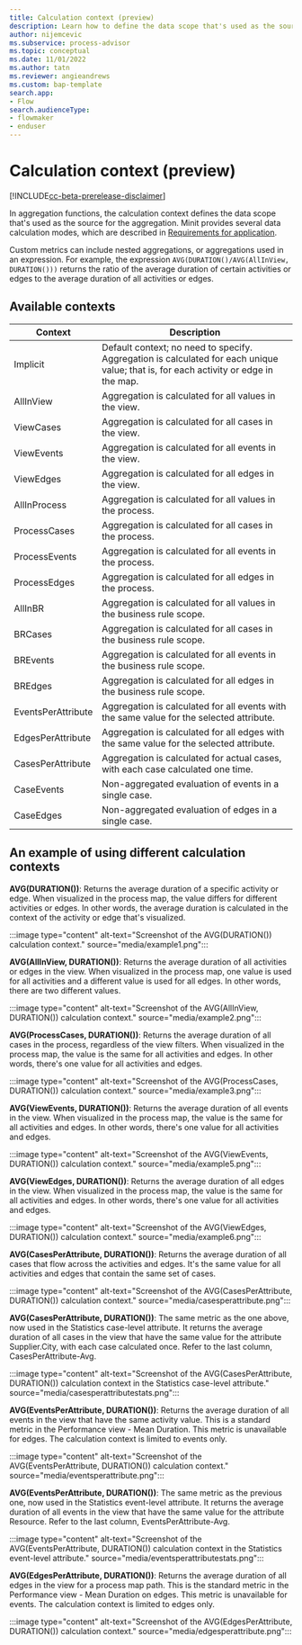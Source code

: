 ```yaml
---
title: Calculation context (preview)
description: Learn how to define the data scope that's used as the source for an aggregation function in the Minit desktop application for Microsoft Power Automate process advisor.
author: nijemcevic
ms.subservice: process-advisor
ms.topic: conceptual
ms.date: 11/01/2022
ms.author: tatn
ms.reviewer: angieandrews
ms.custom: bap-template
search.app:
- Flow
search.audienceType:
- flowmaker
- enduser
---
```


# Calculation context (preview)

[!INCLUDE[cc-beta-prerelease-disclaimer](../includes/cc-beta-prerelease-disclaimer.md)]

In aggregation functions, the calculation context defines the data scope that's used as the source for the aggregation. Minit provides several data calculation modes, which are described in [Requirements for application](requirements-for-application.md).

Custom metrics can include nested aggregations, or aggregations used in an expression. For example, the expression `AVG(DURATION()/AVG(AllInView, DURATION()))` returns the ratio of the average duration of certain activities or edges to the average duration of all activities or edges.

## Available contexts

| Context | Description |
| ----- | ---- |
| Implicit | Default context; no need to specify. Aggregation is calculated for each unique value; that is, for each activity or edge in the map. |
| AllInView | Aggregation is calculated for all values in the view. |
| ViewCases | Aggregation is calculated for all cases in the view. |
| ViewEvents | Aggregation is calculated for all events in the view. |
| ViewEdges | Aggregation is calculated for all edges in the view. |
| AllInProcess | Aggregation is calculated for all values in the process. |
| ProcessCases | Aggregation is calculated for all cases in the process. |
| ProcessEvents | Aggregation is calculated for all events in the process. |
| ProcessEdges | Aggregation is calculated for all edges in the process. |
| AllInBR | Aggregation is calculated for all values in the business rule scope. |
| BRCases | Aggregation is calculated for all cases in the business rule scope. |
| BREvents | Aggregation is calculated for all events in the business rule scope. |
| BREdges | Aggregation is calculated for all edges in the business rule scope. |
| EventsPerAttribute | Aggregation is calculated for all events with the same value for the selected attribute. |
| EdgesPerAttribute | Aggregation is calculated for all edges with the same value for the selected attribute. |
| CasesPerAttribute | Aggregation is calculated for actual cases, with each case calculated one time. |
| CaseEvents | Non-aggregated evaluation of events in a single case. |
| CaseEdges | Non-aggregated evaluation of edges in a single case. |

## An example of using different calculation contexts

**AVG(DURATION())**: Returns the average duration of a specific activity or edge. When visualized in the process map, the value differs for different activities or edges. In other words, the average duration is calculated in the context of the activity or edge that's visualized.

:::image type="content" alt-text="Screenshot of the AVG(DURATION()) calculation context." source="media/example1.png":::

**AVG(AllInView, DURATION())**: Returns the average duration of all activities or edges in the view. When visualized in the process map, one value is used for all activities and a different value is used for all edges. In other words, there are two different values.

:::image type="content" alt-text="Screenshot of the AVG(AllInView, DURATION()) calculation context." source="media/example2.png":::

**AVG(ProcessCases, DURATION())**: Returns the average duration of all cases in the process, regardless of the view filters. When visualized in the process map, the value is the same for all activities and edges. In other words, there's one value for all activities and edges.

:::image type="content" alt-text="Screenshot of the AVG(ProcessCases, DURATION()) calculation context." source="media/example3.png":::

**AVG(ViewEvents, DURATION())**: Returns the average duration of all events in the view. When visualized in the process map, the value is the same for all activities and edges. In other words, there's one value for all activities and edges.

:::image type="content" alt-text="Screenshot of the AVG(ViewEvents, DURATION()) calculation context." source="media/example5.png":::

**AVG(ViewEdges, DURATION())**: Returns the average duration of all edges in the view. When visualized in the process map, the value is the same for all activities and edges. In other words, there's one value for all activities and edges.

:::image type="content" alt-text="Screenshot of the AVG(ViewEdges, DURATION()) calculation context." source="media/example6.png":::

**AVG(CasesPerAttribute, DURATION())**: Returns the average duration of all cases that flow across the activities and edges. It's the same value for all activities and edges that contain the same set of cases.

:::image type="content" alt-text="Screenshot of the AVG(CasesPerAttribute, DURATION()) calculation context." source="media/casesperattribute.png":::

**AVG(CasesPerAttribute, DURATION())**: The same metric as the one above, now used in the Statistics case-level attribute. It returns the average duration of all cases in the view that have the same value for the attribute Supplier.City, with each case calculated once. Refer to the last column, CasesPerAttribute-Avg.

:::image type="content" alt-text="Screenshot of the AVG(CasesPerAttribute, DURATION()) calculation context in the Statistics case-level attribute." source="media/casesperattributestats.png":::

**AVG(EventsPerAttribute, DURATION())**: Returns the average duration of all events in the view that have the same activity value. This is a standard metric in the Performance view - Mean Duration. This metric is unavailable for edges. The calculation context is limited to events only.

:::image type="content" alt-text="Screenshot of the AVG(EventsPerAttribute, DURATION()) calculation context." source="media/eventsperattribute.png":::

**AVG(EventsPerAttribute, DURATION())**: The same metric as the previous one, now used in the Statistics event-level attribute. It returns the average duration of all events in the view that have the same value for the attribute Resource. Refer to the last column, EventsPerAttribute-Avg.

:::image type="content" alt-text="Screenshot of the AVG(EventsPerAttribute, DURATION()) calculation context in the Statistics event-level attribute." source="media/eventsperattributestats.png":::

**AVG(EdgesPerAttribute, DURATION())**: Returns the average duration of all edges in the view for a process map path. This is the standard metric in the Performance view - Mean Duration on edges. This metric is unavailable for events. The calculation context is limited to edges only.

:::image type="content" alt-text="Screenshot of the AVG(EdgesPerAttribute, DURATION()) calculation context." source="media/edgesperattribute.png":::
